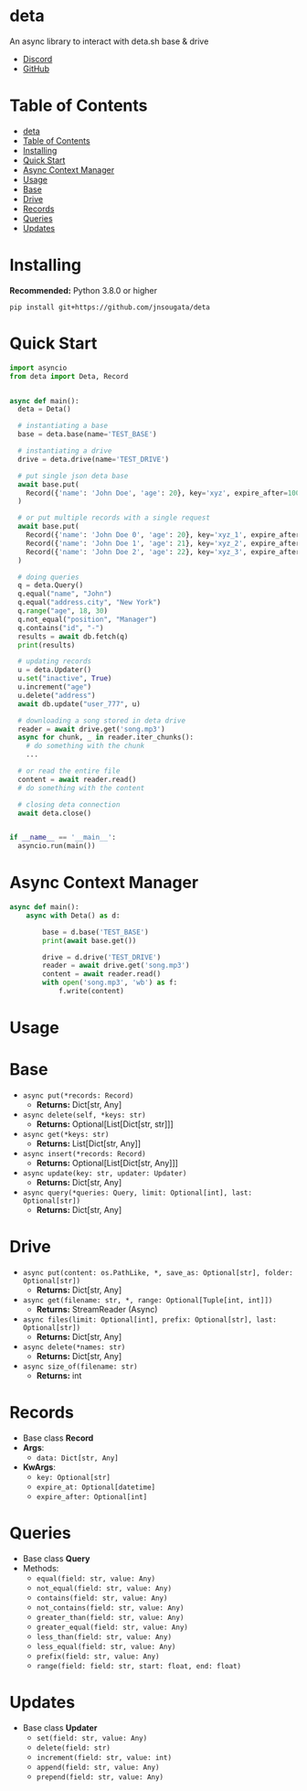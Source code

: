 # deta

An async library to interact with deta.sh base & drive

- [Discord](https://discord.gg/bh99VTt9dH)
- [GitHub](https://github.com/jnsougata)

# Table of Contents
- [deta](#deta)
- [Table of Contents](#table-of-contents)
- [Installing](#installing)
- [Quick Start](#quick-start)
- [Async Context Manager](#async-context-manager)
- [Usage](#usage)
- [Base](#base)
- [Drive](#drive)
- [Records](#records)
- [Queries](#queries)
- [Updates](#updates)

# Installing

**Recommended:** Python 3.8.0 or higher

```shell
pip install git+https://github.com/jnsougata/deta
```

# Quick Start

```python
import asyncio
from deta import Deta, Record


async def main():
  deta = Deta()

  # instantiating a base
  base = deta.base(name='TEST_BASE')

  # instantiating a drive
  drive = deta.drive(name='TEST_DRIVE')

  # put single json deta base
  await base.put(
    Record({'name': 'John Doe', 'age': 20}, key='xyz', expire_after=100)
  )

  # or put multiple records with a single request
  await base.put(
    Record({'name': 'John Doe 0', 'age': 20}, key='xyz_1', expire_after=100),
    Record({'name': 'John Doe 1', 'age': 21}, key='xyz_2', expire_after=100),
    Record({'name': 'John Doe 2', 'age': 22}, key='xyz_3', expire_after=100)
  )

  # doing queries
  q = deta.Query()
  q.equal("name", "John")
  q.equal("address.city", "New York")
  q.range("age", 18, 30)
  q.not_equal("position", "Manager")
  q.contains("id", "-")
  results = await db.fetch(q)
  print(results)

  # updating records
  u = deta.Updater()
  u.set("inactive", True)
  u.increment("age")
  u.delete("address")
  await db.update("user_777", u)

  # downloading a song stored in deta drive
  reader = await drive.get('song.mp3')
  async for chunk, _ in reader.iter_chunks():
    # do something with the chunk
    ...

  # or read the entire file
  content = await reader.read()
  # do something with the content

  # closing deta connection
  await deta.close()


if __name__ == '__main__':
  asyncio.run(main())
```

# Async Context Manager
```python
async def main():
    async with Deta() as d:

        base = d.base('TEST_BASE')
        print(await base.get())

        drive = d.drive('TEST_DRIVE')
        reader = await drive.get('song.mp3')
        content = await reader.read()
        with open('song.mp3', 'wb') as f:
            f.write(content)
```

# Usage

# Base
- `async put(*records: Record)` 
  - **Returns:** Dict[str, Any]
- `async delete(self, *keys: str)` 
  - **Returns:** Optional[List[Dict[str, str]]]
- `async get(*keys: str)`
  - **Returns:** List[Dict[str, Any]]
- `async insert(*records: Record)`
  - **Returns:** Optional[List[Dict[str, Any]]]
- `async update(key: str, updater: Updater)`
  - **Returns:** Dict[str, Any]
- `async query(*queries: Query, limit: Optional[int], last: Optional[str])`
  - **Returns:** Dict[str, Any]

# Drive
- `async put(content: os.PathLike, *, save_as: Optional[str], folder: Optional[str])`
  - **Returns:** Dict[str, Any]
- `async get(filename: str, *, range: Optional[Tuple[int, int]])`
  - **Returns:** StreamReader (Async)
- `async files(limit: Optional[int], prefix: Optional[str], last: Optional[str])`
  - **Returns:** Dict[str, Any]
- `async delete(*names: str)`
  - **Returns:** Dict[str, Any]
- `async size_of(filename: str)`
  - **Returns:** int

# Records
- Base class **Record** 
- **Args**:
  - `data: Dict[str, Any]`
- **KwArgs**:
  - `key: Optional[str]`
  - `expire_at: Optional[datetime]`
  - `expire_after: Optional[int]`

# Queries
- Base class **Query**
- Methods:
  - `equal(field: str, value: Any)`
  - `not_equal(field: str, value: Any)`
  - `contains(field: str, value: Any)`
  - `not_contains(field: str, value: Any)`
  - `greater_than(field: str, value: Any)`
  - `greater_equal(field: str, value: Any)`
  - `less_than(field: str, value: Any)`
  - `less_equal(field: str, value: Any)`
  - `prefix(field: str, value: Any)`
  - `range(field: field: str, start: float, end: float)`

# Updates
- Base class **Updater**
  - `set(field: str, value: Any)`
  - `delete(field: str)`
  - `increment(field: str, value: int)`
  - `append(field: str, value: Any)`
  - `prepend(field: str, value: Any)`
